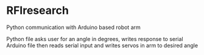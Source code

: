 # RFIresearch
Python communication with Arduino based robot arm

Python file asks user for an angle in degrees, writes response to serial
Arduino file then reads serial input and writes servos in arm to desired angle
